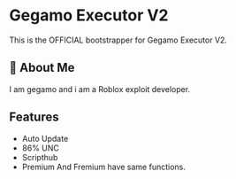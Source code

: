 
# Gegamo Executor V2

This is the OFFICIAL bootstrapper for Gegamo Executor V2.



## 🚀 About Me
I am gegamo and i am a Roblox exploit developer.


## Features

- Auto Update
- 86% UNC
- Scripthub
- Premium And Fremium have same functions.

